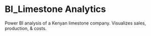 # BI_Limestone Analytics
Power BI analysis of a Kenyan limestone company. Visualizes sales, production, &amp; costs.
